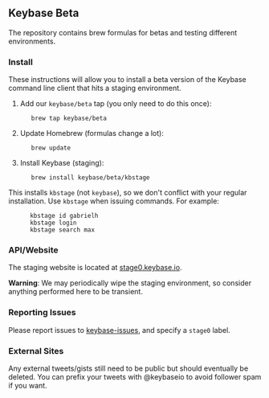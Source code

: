 ## Keybase Beta

The repository contains brew formulas for betas and testing different environments.

### Install

These instructions will allow you to install a beta version of the Keybase command line client that hits a staging environment.

1. Add our `keybase/beta` tap (you only need to do this once):

          brew tap keybase/beta
          
1. Update Homebrew (formulas change a lot):

          brew update

1. Install Keybase (staging):
          
          brew install keybase/beta/kbstage


This installs `kbstage` (not `keybase`), so we don't conflict with your regular installation. Use `kbstage` when issuing commands. For example:

          kbstage id gabrielh
          kbstage login
          kbstage search max


### API/Website

The staging website is located at [stage0.keybase.io](https://stage0.keybase.io/).

**Warning**: We may periodically wipe the staging environment, so consider anything performed here to be transient.

### Reporting Issues

Please report issues to [keybase-issues](https://github.com/keybase/keybase-issues/issues), and specify a `stage0` label.

### External Sites

Any external tweets/gists still need to be public but should eventually be deleted. You can prefix your tweets with @keybaseio to avoid follower spam if you want.
